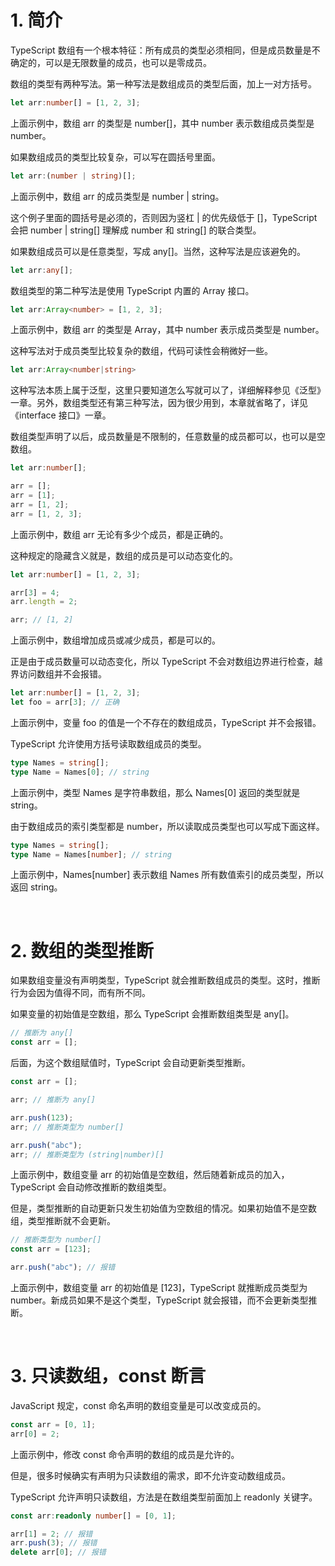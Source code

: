 # 1. 简介

TypeScript 数组有一个根本特征：所有成员的类型必须相同，但是成员数量是不确定的，可以是无限数量的成员，也可以是零成员。

数组的类型有两种写法。第一种写法是数组成员的类型后面，加上一对方括号。

```typescript
let arr:number[] = [1, 2, 3];
```

上面示例中，数组 arr 的类型是 number[]，其中 number 表示数组成员类型是 number。

如果数组成员的类型比较复杂，可以写在圆括号里面。

```typescript
let arr:(number | string)[];
```

上面示例中，数组 arr 的成员类型是 number | string。

这个例子里面的圆括号是必须的，否则因为竖杠 | 的优先级低于 []，TypeScript 会把 number | string[] 理解成 number 和 string[] 的联合类型。

如果数组成员可以是任意类型，写成 any[]。当然，这种写法是应该避免的。

```typescript
let arr:any[];
```

数组类型的第二种写法是使用 TypeScript 内置的 Array 接口。

```typescript
let arr:Array<number> = [1, 2, 3];
```

上面示例中，数组 arr 的类型是 Array<number>，其中 number 表示成员类型是 number。

这种写法对于成员类型比较复杂的数组，代码可读性会稍微好一些。

```typescript
let arr:Array<number|string>
```

这种写法本质上属于泛型，这里只要知道怎么写就可以了，详细解释参见《泛型》一章。另外，数组类型还有第三种写法，因为很少用到，本章就省略了，详见《interface 接口》一章。

数组类型声明了以后，成员数量是不限制的，任意数量的成员都可以，也可以是空数组。

```typescript
let arr:number[];

arr = [];
arr = [1];
arr = [1, 2];
arr = [1, 2, 3];
```

上面示例中，数组 arr 无论有多少个成员，都是正确的。

这种规定的隐藏含义就是，数组的成员是可以动态变化的。

```typescript
let arr:number[] = [1, 2, 3];

arr[3] = 4;
arr.length = 2;

arr; // [1, 2]
```

上面示例中，数组增加成员或减少成员，都是可以的。

正是由于成员数量可以动态变化，所以 TypeScript 不会对数组边界进行检查，越界访问数组并不会报错。

```typescript
let arr:number[] = [1, 2, 3];
let foo = arr[3]; // 正确
```

上面示例中，变量 foo 的值是一个不存在的数组成员，TypeScript 并不会报错。

TypeScript 允许使用方括号读取数组成员的类型。

```typescript
type Names = string[];
type Name = Names[0]; // string
```

上面示例中，类型 Names 是字符串数组，那么 Names[0] 返回的类型就是 string。

由于数组成员的索引类型都是 number，所以读取成员类型也可以写成下面这样。

```typescript
type Names = string[];
type Name = Names[number]; // string
```

上面示例中，Names[number] 表示数组 Names 所有数值索引的成员类型，所以返回 string。

<br>

# 2. 数组的类型推断

如果数组变量没有声明类型，TypeScript 就会推断数组成员的类型。这时，推断行为会因为值得不同，而有所不同。

如果变量的初始值是空数组，那么 TypeScript 会推断数组类型是 any[]。

```typescript
// 推断为 any[]
const arr = [];
```

后面，为这个数组赋值时，TypeScript 会自动更新类型推断。

```typescript
const arr = [];

arr; // 推断为 any[]

arr.push(123);
arr; // 推断类型为 number[]

arr.push("abc");
arr; // 推断类型为 (string|number)[]
```

上面示例中，数组变量 arr 的初始值是空数组，然后随着新成员的加入，TypeScript 会自动修改推断的数组类型。

但是，类型推断的自动更新只发生初始值为空数组的情况。如果初始值不是空数组，类型推断就不会更新。

```typescript
// 推断类型为 number[]
const arr = [123];

arr.push("abc"); // 报错
```

上面示例中，数组变量 arr 的初始值是 [123]，TypeScript 就推断成员类型为 number。新成员如果不是这个类型，TypeScript 就会报错，而不会更新类型推断。

<br>

# 3. 只读数组，const 断言

JavaScript 规定，const 命名声明的数组变量是可以改变成员的。

```typescript
const arr = [0, 1];
arr[0] = 2;
```

上面示例中，修改 const 命令声明的数组的成员是允许的。

但是，很多时候确实有声明为只读数组的需求，即不允许变动数组成员。

TypeScript 允许声明只读数组，方法是在数组类型前面加上 readonly 关键字。

```typescript
const arr:readonly number[] = [0, 1];

arr[1] = 2; // 报错
arr.push(3); // 报错
delete arr[0]; // 报错
```











